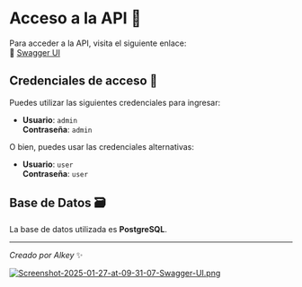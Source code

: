 # Acceso a la API 🚀

Para acceder a la API, visita el siguiente enlace:  
🔗 [Swagger UI](http://localhost:8080/swagger-ui/index.html)

## Credenciales de acceso 🔑

Puedes utilizar las siguientes credenciales para ingresar:

- **Usuario**: `admin`  
  **Contraseña**: `admin`

O bien, puedes usar las credenciales alternativas:

- **Usuario**: `user`  
  **Contraseña**: `user`

## Base de Datos 🗃️

La base de datos utilizada es **PostgreSQL**.

---

*Creado por Alkey* ✨

[![Screenshot-2025-01-27-at-09-31-07-Swagger-UI.png](https://i.postimg.cc/HsGP6RZX/Screenshot-2025-01-27-at-09-31-07-Swagger-UI.png)](https://postimg.cc/nMkkzRth)

